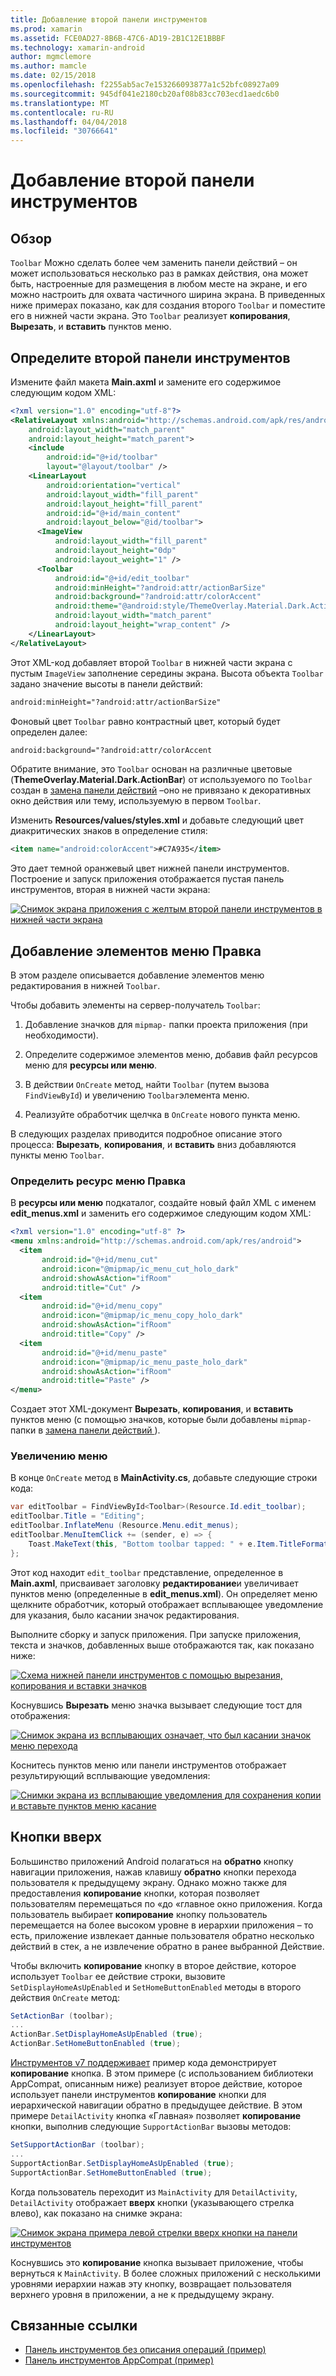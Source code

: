 ```yaml
---
title: Добавление второй панели инструментов
ms.prod: xamarin
ms.assetid: FCE0AD27-8B6B-47C6-AD19-2B1C12E1BBBF
ms.technology: xamarin-android
author: mgmclemore
ms.author: mamcle
ms.date: 02/15/2018
ms.openlocfilehash: f2255ab5ac7e153266093877a1c52bfc08927a09
ms.sourcegitcommit: 945df041e2180cb20af08b83cc703ecd1aedc6b0
ms.translationtype: MT
ms.contentlocale: ru-RU
ms.lasthandoff: 04/04/2018
ms.locfileid: "30766641"
---
```

# <a name="adding-a-second-toolbar"></a>Добавление второй панели инструментов


## <a name="overview"></a>Обзор 

`Toolbar` Можно сделать более чем заменить панели действий &ndash; он может использоваться несколько раз в рамках действия, она может быть, настроенные для размещения в любом месте на экране, и его можно настроить для охвата частичного ширина экрана. В приведенных ниже примерах показано, как для создания второго `Toolbar` и поместите его в нижней части экрана. Это `Toolbar` реализует **копирования**, **Вырезать**, и **вставить** пунктов меню. 


## <a name="define-the-second-toolbar"></a>Определите второй панели инструментов 

Измените файл макета **Main.axml** и замените его содержимое следующим кодом XML:

```xml
<?xml version="1.0" encoding="utf-8"?>
<RelativeLayout xmlns:android="http://schemas.android.com/apk/res/android"
    android:layout_width="match_parent"
    android:layout_height="match_parent">
    <include
        android:id="@+id/toolbar"
        layout="@layout/toolbar" />
    <LinearLayout
        android:orientation="vertical"
        android:layout_width="fill_parent"
        android:layout_height="fill_parent"
        android:id="@+id/main_content"
        android:layout_below="@id/toolbar">
      <ImageView
          android:layout_width="fill_parent"
          android:layout_height="0dp"
          android:layout_weight="1" />
      <Toolbar
          android:id="@+id/edit_toolbar"
          android:minHeight="?android:attr/actionBarSize"
          android:background="?android:attr/colorAccent"
          android:theme="@android:style/ThemeOverlay.Material.Dark.ActionBar"
          android:layout_width="match_parent"
          android:layout_height="wrap_content" />
    </LinearLayout>
</RelativeLayout>
```

Этот XML-код добавляет второй `Toolbar` в нижней части экрана с пустым `ImageView` заполнение середины экрана. Высота объекта `Toolbar` задано значение высоты в панели действий: 

```xml
android:minHeight="?android:attr/actionBarSize"
```

Фоновый цвет `Toolbar` равно контрастный цвет, который будет определен далее:

```xml
android:background="?android:attr/colorAccent
```

Обратите внимание, это `Toolbar` основан на различные цветовые (**ThemeOverlay.Material.Dark.ActionBar**) от используемого по `Toolbar` создан в [замена панели действий](~/android/user-interface/controls/tool-bar/replacing-the-action-bar.md) &ndash;оно не привязано к декоративных окно действия или тему, используемую в первом `Toolbar`.

Изменить **Resources/values/styles.xml** и добавьте следующий цвет диакритических знаков в определение стиля: 

```xml
<item name="android:colorAccent">#C7A935</item>
```

Это дает темной оранжевый цвет нижней панели инструментов. Построение и запуск приложения отображается пустая панель инструментов, вторая в нижней части экрана: 

[![Снимок экрана приложения с желтым второй панели инструментов в нижней части экрана](adding-a-second-toolbar-images/01-second-toolbar-sml.png)](adding-a-second-toolbar-images/01-second-toolbar.png#lightbox)


 
## <a name="add-edit-menu-items"></a>Добавление элементов меню Правка 

В этом разделе описывается добавление элементов меню редактирования в нижней `Toolbar`. 

Чтобы добавить элементы на сервер-получатель `Toolbar`: 

1.  Добавление значков для `mipmap-` папки проекта приложения (при необходимости).

2.  Определите содержимое элементов меню, добавив файл ресурсов меню для **ресурсы или меню**. 

3.  В действии `OnCreate` метод, найти `Toolbar` (путем вызова `FindViewById`) и увеличению `Toolbar`элемента меню.

4.  Реализуйте обработчик щелчка в `OnCreate` нового пункта меню. 

В следующих разделах приводится подробное описание этого процесса: **Вырезать**, **копирования**, и **вставить** вниз добавляются пункты меню `Toolbar`. 



### <a name="define-the-edit-menu-resource"></a>Определить ресурс меню Правка

В **ресурсы или меню** подкаталог, создайте новый файл XML с именем **edit_menus.xml** и заменить его содержимое следующим кодом XML:

```xml
<?xml version="1.0" encoding="utf-8" ?>
<menu xmlns:android="http://schemas.android.com/apk/res/android">
  <item
       android:id="@+id/menu_cut"
       android:icon="@mipmap/ic_menu_cut_holo_dark"
       android:showAsAction="ifRoom"
       android:title="Cut" />
  <item
       android:id="@+id/menu_copy"
       android:icon="@mipmap/ic_menu_copy_holo_dark"
       android:showAsAction="ifRoom"
       android:title="Copy" />
  <item
       android:id="@+id/menu_paste"
       android:icon="@mipmap/ic_menu_paste_holo_dark"
       android:showAsAction="ifRoom"
       android:title="Paste" />
</menu>
```

Создает этот XML-документ **Вырезать**, **копирования**, и **вставить** пунктов меню (с помощью значков, которые были добавлены `mipmap-` папки в [замена панели действий ](~/android/user-interface/controls/tool-bar/replacing-the-action-bar.md)).



### <a name="inflate-the-menus"></a>Увеличению меню

В конце `OnCreate` метод в **MainActivity.cs**, добавьте следующие строки кода: 

```csharp
var editToolbar = FindViewById<Toolbar>(Resource.Id.edit_toolbar);
editToolbar.Title = "Editing";
editToolbar.InflateMenu (Resource.Menu.edit_menus);
editToolbar.MenuItemClick += (sender, e) => {
    Toast.MakeText(this, "Bottom toolbar tapped: " + e.Item.TitleFormatted, ToastLength.Short).Show();
};
```

Этот код находит `edit_toolbar` представление, определенное в **Main.axml**, присваивает заголовку **редактирование**и увеличивает пунктов меню (определенные в **edit_menus.xml**). Он определяет меню щелкните обработчик, который отображает всплывающее уведомление для указания, было касании значок редактирования. 

Выполните сборку и запуск приложения. При запуске приложения, текста и значков, добавленных выше отображаются так, как показано ниже: 

[![Схема нижней панели инструментов с помощью вырезания, копирования и вставки значков](adding-a-second-toolbar-images/02-bottom-toolbar-sml.png)](adding-a-second-toolbar-images/02-bottom-toolbar.png#lightbox)

Коснувшись **Вырезать** меню значка вызывает следующие тост для отображения: 

[![Снимок экрана из всплывающих означает, что был касании значок меню перехода](adding-a-second-toolbar-images/03-bottom-tapped-sml.png)](adding-a-second-toolbar-images/03-bottom-tapped.png#lightbox)

Коснитесь пунктов меню или панели инструментов отображает результирующий всплывающие уведомления: 

[![Снимки экрана из всплывающие уведомления для сохранения копии и вставьте пунктов меню касание](adding-a-second-toolbar-images/04-menu-action-sml.png)](adding-a-second-toolbar-images/04-menu-action.png#lightbox)



## <a name="the-up-button"></a>Кнопки вверх 

Большинство приложений Android полагаться на **обратно** кнопку навигации приложения, нажав клавишу **обратно** кнопки перехода пользователя к предыдущему экрану.
Однако можно также для предоставления **копирование** кнопки, которая позволяет пользователям перемещаться по «до «главное окно приложения. Когда пользователь выбирает **копирование** кнопку пользователь перемещается на более высоком уровне в иерархии приложения &ndash; то есть, приложение извлекает данные пользователя обратно несколько действий в стек, а не извлечение обратно в ранее выбранной Действие. 

Чтобы включить **копирование** кнопку в второе действие, которое использует `Toolbar` ее действие строки, вызовите `SetDisplayHomeAsUpEnabled` и `SetHomeButtonEnabled` методы в второго действия `OnCreate` метод:

```csharp
SetActionBar (toolbar);
...
ActionBar.SetDisplayHomeAsUpEnabled (true);
ActionBar.SetHomeButtonEnabled (true);
```

[Инструментов v7 поддерживает](https://developer.xamarin.com/samples/monodroid/Supportv7/AppCompat/Toolbar/) пример кода демонстрирует **копирование** кнопка. В этом примере (с использованием библиотеки AppCompat, описанным ниже) реализует второе действие, которое использует панели инструментов **копирование** кнопки для иерархической навигации обратно в предыдущее действие. В этом примере `DetailActivity` кнопка «Главная» позволяет **копирование** кнопки, выполнив следующие `SupportActionBar` вызовы методов: 

```csharp
SetSupportActionBar (toolbar);
...
SupportActionBar.SetDisplayHomeAsUpEnabled (true);
SupportActionBar.SetHomeButtonEnabled (true);
```

Когда пользователь переходит из `MainActivity` для `DetailActivity`, `DetailActivity` отображает **вверх** кнопки (указывающего стрелка влево), как показано на снимке экрана:

[![Снимок экрана примера левой стрелки вверх кнопки на панели инструментов](adding-a-second-toolbar-images/05-up-button-sml.png)](adding-a-second-toolbar-images/05-up-button.png#lightbox)

Коснувшись это **копирование** кнопка вызывает приложение, чтобы вернуться к `MainActivity`. В более сложных приложений с несколькими уровнями иерархии нажав эту кнопку, возвращает пользователя верхнего уровня в приложении, а не к предыдущему экрану. 



## <a name="related-links"></a>Связанные ссылки

- [Панель инструментов без описания операций (пример)](https://developer.xamarin.com/samples/monodroid/android5.0/Toolbar/)
- [Панель инструментов AppCompat (пример)](https://developer.xamarin.com/samples/monodroid/Supportv7/AppCompat/Toolbar/)
